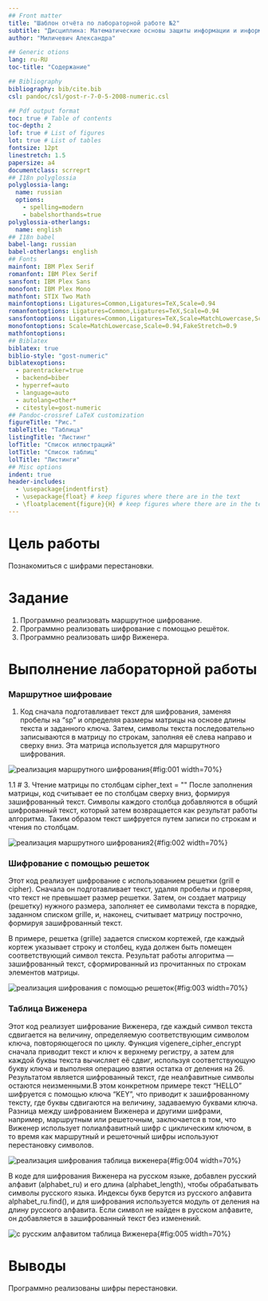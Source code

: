```yaml
---
## Front matter
title: "Шаблон отчёта по лабораторной работе №2"
subtitle: "Дисциплина: Математические основы защиты информации и информационной безопасности"
author: "Миличевич Александра"

## Generic otions
lang: ru-RU
toc-title: "Содержание"

## Bibliography
bibliography: bib/cite.bib
csl: pandoc/csl/gost-r-7-0-5-2008-numeric.csl

## Pdf output format
toc: true # Table of contents
toc-depth: 2
lof: true # List of figures
lot: true # List of tables
fontsize: 12pt
linestretch: 1.5
papersize: a4
documentclass: scrreprt
## I18n polyglossia
polyglossia-lang:
  name: russian
  options:
	- spelling=modern
	- babelshorthands=true
polyglossia-otherlangs:
  name: english
## I18n babel
babel-lang: russian
babel-otherlangs: english
## Fonts
mainfont: IBM Plex Serif
romanfont: IBM Plex Serif
sansfont: IBM Plex Sans
monofont: IBM Plex Mono
mathfont: STIX Two Math
mainfontoptions: Ligatures=Common,Ligatures=TeX,Scale=0.94
romanfontoptions: Ligatures=Common,Ligatures=TeX,Scale=0.94
sansfontoptions: Ligatures=Common,Ligatures=TeX,Scale=MatchLowercase,Scale=0.94
monofontoptions: Scale=MatchLowercase,Scale=0.94,FakeStretch=0.9
mathfontoptions:
## Biblatex
biblatex: true
biblio-style: "gost-numeric"
biblatexoptions:
  - parentracker=true
  - backend=biber
  - hyperref=auto
  - language=auto
  - autolang=other*
  - citestyle=gost-numeric
## Pandoc-crossref LaTeX customization
figureTitle: "Рис."
tableTitle: "Таблица"
listingTitle: "Листинг"
lofTitle: "Список иллюстраций"
lotTitle: "Список таблиц"
lolTitle: "Листинги"
## Misc options
indent: true
header-includes:
  - \usepackage{indentfirst}
  - \usepackage{float} # keep figures where there are in the text
  - \floatplacement{figure}{H} # keep figures where there are in the text
---
```


# Цель работы

Познакомиться с шифрами перестановки.

# Задание

1. Программно реализовать маршрутное шифрование.
2. Программно реализовать шифрование с помощью решёток.
3. Программно реализовать шифр Виженера.

# Выполнение лабораторной работы

### Маршрутное шифроваие

1) Код сначала подготавливает текст для шифрования, заменяя пробелы на “sp” и определяя размеры матрицы на основе длины текста и заданного ключа. Затем, символы текста последовательно записываются в матрицу по строкам, заполняя её слева направо и сверху вниз. Эта матрица используется для маршрутного шифрования.

![ реализация маршрутного шифрования](images2/route_encryption1.jpg){#fig:001 width=70%}

1.1     # 3. Чтение матрицы по столбцам
    cipher_text = "" После заполнения матрицы, код считывает ее по столбцам сверху вниз, формируя зашифрованный текст. Символы каждого столбца добавляются в общий шифрованный текст, который затем возвращается как результат работы алгоритма. Таким образом текст шифруется путем записи по строкам и чтения по столбцам.
    
![ реализация маршрутного шифрования2](images2/route_encryption2.jpg){#fig:002 width=70%}


### Шифрование с помощью решеток

Этот код реализует шифрование с использованием решетки (grill  e cipher). Сначала он подготавливает текст, удаляя пробелы и проверяя, что текст не превышает размер решетки. Затем, он создает матрицу (решетку) нужного размера, заполняет ее символами текста в порядке, заданном списком grille, и, наконец, считывает матрицу построчно, формируя зашифрованный текст.

В примере, решетка (grille) задается списком кортежей, где каждый кортеж указывает строку и столбец, куда должен быть помещен соответствующий символ текста. Результат работы алгоритма — зашифрованный текст, сформированный из прочитанных по строкам элементов матрицы.

![ реализация шифрования с помощью решеток](images2/grillie_encryption.jpg){#fig:003 width=70%}


### Таблица Виженера 
Этот код реализует шифрование Виженера, где каждый символ текста сдвигается на величину, определяемую соответствующим символом ключа, повторяющегося по циклу. Функция vigenere_cipher_encrypt сначала приводит текст и ключ к верхнему регистру, а затем для каждой буквы текста вычисляет её сдвиг, используя соответствующую букву ключа и выполняя операцию взятия остатка от деления на 26. Результатом является шифрованный текст, где неалфавитные символы остаются неизменными.В этом конкретном примере текст “HELLO” шифруется с помощью ключа “KEY”, что приводит к зашифрованному тексту, где буквы сдвигаются на величину, задаваемую буквами ключа. Разница между шифрованием Виженера и другими шифрами, например, маршрутным или решеточным, заключается в том, что Виженер использует полиалфавитный шифр с циклическим ключом, в то время как маршрутный и решеточный шифры используют перестановку символов.

![ реализация  шифрования таблица виженера ](images2/vigenere_encryption.jpg){#fig:004 width=70%}


В коде для шифрования Виженера на русском языке, добавлен русский алфавит (alphabet_ru) и его длина (alphabet_length), чтобы обрабатывать символы русского языка. Индексы букв берутся из русского алфавита alphabet_ru.find(), и для шифрования используется модуль от деления на длину русского алфавита. Если символ не найден в русском алфавите, он добавляется в зашифрованный текст без изменений.

![ с русским алфавитом таблица Виженера](images2/vigenere_encryption_ru.jpg){#fig:005 width=70%}

# Выводы

Программно реализованы шифры перестановки.
